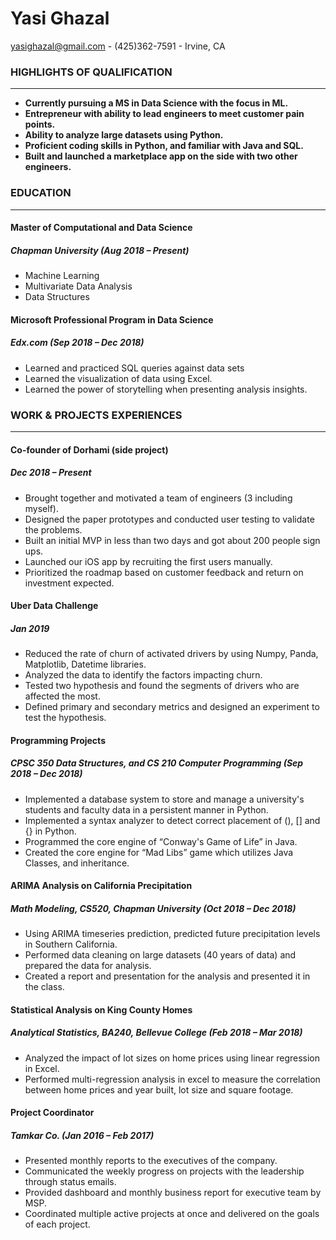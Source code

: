 # Yasi Ghazal
yasighazal@gmail.com - (425)362-7591 -
Irvine, CA
 ### __HIGHLIGHTS OF QUALIFICATION__
 ____
* **Currently pursuing a MS in Data Science with the focus in ML.**
* **Entrepreneur with ability to lead engineers to meet customer pain points.**
* **Ability to analyze large datasets using Python.**
* **Proficient coding skills in Python, and familiar with Java and SQL.**
* **Built and launched a marketplace app on the side with two other engineers.**
 ### __EDUCATION__
 ___
 #### Master of Computational and Data Science 
 ##### _Chapman University (Aug 2018 – Present)_
 * 	Machine Learning
 * 	Multivariate Data Analysis 
 * 	Data Structures
#### Microsoft Professional Program in Data Science
##### _Edx.com (Sep 2018 – Dec 2018)_
* Learned and practiced SQL queries against data sets
* Learned the visualization of data using Excel.
* Learned the power of storytelling when presenting analysis insights.
### __WORK & PROJECTS EXPERIENCES__
_____________
#### Co-founder of Dorhami (side project)
##### _Dec 2018 – Present_
* Brought together and motivated a team of engineers (3 including myself). 
* Designed the paper prototypes and conducted user testing to validate the problems.
* Built an initial MVP in less than two days and got about 200 people sign ups.
* Launched our iOS app by recruiting the first users manually. 
* Prioritized the roadmap based on customer feedback and return on investment expected.
#### Uber Data Challenge
##### _Jan 2019_
* Reduced the rate of churn of activated drivers by using Numpy, Panda, Matplotlib, Datetime libraries.
* Analyzed the data to identify the factors impacting churn.	
* Tested two hypothesis and found the segments of drivers who are affected the most.
* Defined primary and secondary metrics and designed an experiment to test the hypothesis.
#### Programming Projects
##### _CPSC 350 Data Structures, and CS 210 Computer Programming (Sep 2018 – Dec 2018)_
* Implemented a database system to store and manage a university's students and faculty data in a persistent manner in Python.
* Implemented a syntax analyzer to detect correct placement of (), [] and {} in Python.
* Programmed the core engine of “Conway's Game of Life” in Java.
* Created the core engine for “Mad Libs” game which utilizes Java Classes, and inheritance.
#### ARIMA Analysis on California Precipitation	    
##### _Math Modeling, CS520, Chapman University (Oct 2018 – Dec 2018)_
* Using ARIMA timeseries prediction, predicted future precipitation levels in Southern California.
* Performed data cleaning on large datasets (40 years of data) and prepared the data for analysis.
* Created a report and presentation for the analysis and presented it in the class.
#### Statistical Analysis on King County Homes	
##### _Analytical Statistics, BA240, Bellevue College (Feb 2018 – Mar 2018)_
* Analyzed the impact of lot sizes on home prices using linear regression in Excel.
* Performed multi-regression analysis in excel to measure the correlation between home prices and year built, lot size and square footage.
#### Project Coordinator	
##### _Tamkar Co. (Jan 2016 – Feb 2017)_
* Presented monthly reports to the executives of the company. 
* Communicated the weekly progress on projects with the leadership through status emails.
* Provided dashboard and monthly business report for executive team by MSP.
* Coordinated multiple active projects at once and delivered on the goals of each project.






 
> 
